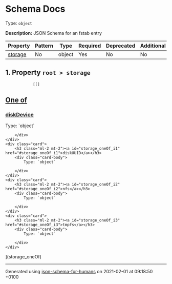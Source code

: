 # Schema Docs
Type: `object`

**Description:** JSON Schema for an fstab entry

| Property | Pattern | Type | Required | Deprecated | Additional | Description |
| -------- | ------- | ---- | -------- | ---------- | ---------- | ----------- |
| [storage](#storage)|No|object|Yes|No| No||

## <a name="storage"></a> 1. Property `root > storage`

                [[]
<a id="storage_oneOf" href="#storage_oneOf">
    <h2 class="handle ml-2 mt-2">
      <label>One of</label>
    </h2>
</a>
    <div class="card">
        <h3 class="ml-2 mt-2"><a id="storage_oneOf_i0" href="#storage_oneOf_i0">diskDevice</a></h3>
        <div class="card-body">
            Type: `object`

        </div>
    </div>
    <div class="card">
        <h3 class="ml-2 mt-2"><a id="storage_oneOf_i1" href="#storage_oneOf_i1">diskUUID</a></h3>
        <div class="card-body">
            Type: `object`

        </div>
    </div>
    <div class="card">
        <h3 class="ml-2 mt-2"><a id="storage_oneOf_i2" href="#storage_oneOf_i2">nfs</a></h3>
        <div class="card-body">
            Type: `object`

        </div>
    </div>
    <div class="card">
        <h3 class="ml-2 mt-2"><a id="storage_oneOf_i3" href="#storage_oneOf_i3">tmpfs</a></h3>
        <div class="card-body">
            Type: `object`

        </div>
    </div>
](storage_oneOf)

----------------------------------------------------------------------------------------------------------------------------
Generated using [json-schema-for-humans](https://github.com/coveooss/json-schema-for-humans) on 2021-02-01 at 09:18:50 +0100